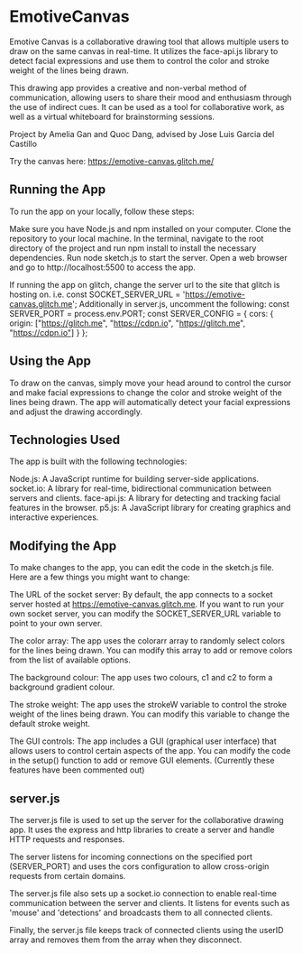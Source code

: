 # EmotiveCanvas
Emotive Canvas is a collaborative drawing tool that allows multiple users to draw on the same canvas in real-time. It utilizes the face-api.js library to detect facial expressions and use them to control the color and stroke weight of the lines being drawn.

This drawing app provides a creative and non-verbal method of communication, allowing users to share their mood and enthusiasm through the use of indirect cues. It can be used as a tool for collaborative work, as well as a virtual whiteboard for brainstorming sessions.

Project by Amelia Gan and Quoc Dang, advised by Jose Luis Garcia del Castillo

Try the canvas here: https://emotive-canvas.glitch.me/

## Running the App
To run the app on your locally, follow these steps:

Make sure you have Node.js and npm installed on your computer.
Clone the repository to your local machine.
In the terminal, navigate to the root directory of the project and run npm install to install the necessary dependencies.
Run node sketch.js to start the server.
Open a web browser and go to http://localhost:5500 to access the app.

If running the app on glitch, change the server url to the site that glitch is hosting on. 
i.e. const SOCKET_SERVER_URL = 'https://emotive-canvas.glitch.me';
Additionally in server.js, uncomment the following: 
const SERVER_PORT = process.env.PORT;
const SERVER_CONFIG = {
  cors: { origin: ["https://glitch.me", "https://cdpn.io", "https://glitch.me", "https://cdpn.io"] }
};

## Using the App
To draw on the canvas, simply move your head around to control the cursor and make facial expressions to change the color and stroke weight of the lines being drawn. The app will automatically detect your facial expressions and adjust the drawing accordingly.

## Technologies Used
The app is built with the following technologies:

Node.js: A JavaScript runtime for building server-side applications.
socket.io: A library for real-time, bidirectional communication between servers and clients.
face-api.js: A library for detecting and tracking facial features in the browser.
p5.js: A JavaScript library for creating graphics and interactive experiences.

## Modifying the App
To make changes to the app, you can edit the code in the sketch.js file. Here are a few things you might want to change:

The URL of the socket server: By default, the app connects to a socket server hosted at https://emotive-canvas.glitch.me. If you want to run your own socket server, you can modify the SOCKET_SERVER_URL variable to point to your own server.

The color array: The app uses the colorarr array to randomly select colors for the lines being drawn. You can modify this array to add or remove colors from the list of available options.

The background colour: The app uses two colours, c1 and c2 to form a background gradient colour. 

The stroke weight: The app uses the strokeW variable to control the stroke weight of the lines being drawn. You can modify this variable to change the default stroke weight.

The GUI controls: The app includes a GUI (graphical user interface) that allows users to control certain aspects of the app. You can modify the code in the setup() function to add or remove GUI elements. (Currently these features have been commented out)

## server.js
The server.js file is used to set up the server for the collaborative drawing app. It uses the express and http libraries to create a server and handle HTTP requests and responses.

The server listens for incoming connections on the specified port (SERVER_PORT) and uses the cors configuration to allow cross-origin requests from certain domains.

The server.js file also sets up a socket.io connection to enable real-time communication between the server and clients. It listens for events such as 'mouse' and 'detections' and broadcasts them to all connected clients.

Finally, the server.js file keeps track of connected clients using the userID array and removes them from the array when they disconnect.
